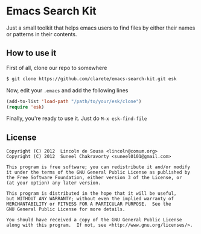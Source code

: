 # Emacs Search Kit

Just a small toolkit that helps emacs users to find files by either
their names or patterns in their contents.

## How to use it

First of all, clone our repo to somewhere

```bash
$ git clone https://github.com/clarete/emacs-search-kit.git esk
```

Now, edit your `.emacs` and add the following lines

```lisp
(add-to-list 'load-path "/path/to/your/esk/clone")
(require 'esk)
```

Finally, you're ready to use it. Just do `M-x esk-find-file`


## License

```
Copyright (C) 2012  Lincoln de Sousa <lincoln@comum.org>
Copyright (C) 2012  Suneel Chakravorty <suneel0101@gmail.com>

This program is free software; you can redistribute it and/or modify
it under the terms of the GNU General Public License as published by
the Free Software Foundation, either version 3 of the License, or
(at your option) any later version.

This program is distributed in the hope that it will be useful,
but WITHOUT ANY WARRANTY; without even the implied warranty of
MERCHANTABILITY or FITNESS FOR A PARTICULAR PURPOSE.  See the
GNU General Public License for more details.

You should have received a copy of the GNU General Public License
along with this program.  If not, see <http://www.gnu.org/licenses/>.
```

